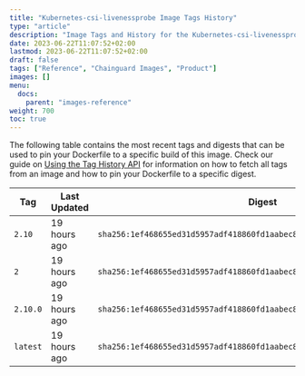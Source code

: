 ```yaml
---
title: "Kubernetes-csi-livenessprobe Image Tags History"
type: "article"
description: "Image Tags and History for the Kubernetes-csi-livenessprobe Chainguard Image"
date: 2023-06-22T11:07:52+02:00
lastmod: 2023-06-22T11:07:52+02:00
draft: false
tags: ["Reference", "Chainguard Images", "Product"]
images: []
menu:
  docs:
    parent: "images-reference"
weight: 700
toc: true
---
```


The following table contains the most recent tags and digests that can be used to pin your Dockerfile to a specific build of this image. Check our guide on [Using the Tag History API](/chainguard/chainguard-images/using-the-tag-history-api/) for information on how to fetch all tags from an image and how to pin your Dockerfile to a specific digest.

| Tag      | Last Updated | Digest                                                                    |
|----------|--------------|---------------------------------------------------------------------------|
| `2.10`   | 19 hours ago | `sha256:1ef468655ed31d5957adf418860fd1aabec840bb693c1fbd5d9c2a776d8f5d3a` |
| `2`      | 19 hours ago | `sha256:1ef468655ed31d5957adf418860fd1aabec840bb693c1fbd5d9c2a776d8f5d3a` |
| `2.10.0` | 19 hours ago | `sha256:1ef468655ed31d5957adf418860fd1aabec840bb693c1fbd5d9c2a776d8f5d3a` |
| `latest` | 19 hours ago | `sha256:1ef468655ed31d5957adf418860fd1aabec840bb693c1fbd5d9c2a776d8f5d3a` |
